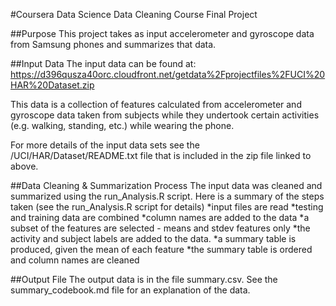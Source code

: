 #Coursera Data Science Data Cleaning Course Final Project

##Purpose
This project takes as input accelerometer and gyroscope data from Samsung phones and summarizes that data.  

##Input Data
The input data can be found at:
https://d396qusza40orc.cloudfront.net/getdata%2Fprojectfiles%2FUCI%20HAR%20Dataset.zip

This data is a collection of features calculated from accelerometer and gyroscope data taken from subjects while they undertook certain activities (e.g. walking, standing, etc.) while wearing the phone.  

For more details of the input data sets see the /UCI/HAR/Dataset/README.txt file that is included in the zip file linked to above. 

##Data Cleaning & Summarization Process
The input data was cleaned and summarized using the run_Analysis.R script. Here is a summary of the steps taken (see the run_Analysis.R script for details)
*input files are read
*testing and training data are combined
*column names are added to the data
*a subset of the features are selected - means and stdev features only
*the activity and subject labels are added to the data. 
*a summary table is produced, given the mean of each feature
*the summary table is ordered and column names are cleaned

##Output File
The output data is in the file summary.csv.  See the summary_codebook.md file for an explanation of the data. 
